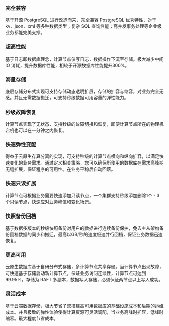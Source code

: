
### 完全兼容
基于开源 PostgreSQL 进行改造而来，完全兼容 PostgreSQL 优秀特性，对于 kv、json、xml 等多种数据类型；复杂 SQL 查询性能；高并发事务处理等企业级业务都能完美支撑。

### 超高性能
基于日志即数据库理念，计算节点仅写日志，数据操作下沉至存储。极大减少中间 IO 消耗，提升数据库性能，相较于开源数据库性能提升300%。

### 海量存储
底层存储分布式实现可支持存储动态透明扩展，存储的扩容与缩容，对业务完全无感。并且无需数据搬迁，可支持秒级数据可用容量的弹性能力。

### 秒级故障恢复
计算节点实现了无状态，支持秒级的故障切换和恢复，即便计算节点所在的物理机宕机也可以在一分钟之内恢复。

### 快速弹性变配
得益于云原生存算分离的实现，可支持秒级的计算节点横向和纵向扩容，以满足快速变化的业务需求。通过定义相关策略，您可以确保所使用的数据库在需求高峰期无缝扩展，保证程序的可用性。在业务平稳后自动回落。

### 快速只读扩展
计算节点可根据业务需要快速添加只读节点，一个集群支持秒级添加删除1个 - 3个只读节点，快速应对业务峰值和变化场景。

### 快照备份回档
基于数据多版本的秒级快照备份对用户的数据进行连续备份保护，免去主从架构备份回档数据的同步和搬迁，最高以GB/秒的速度极速并行回档，保证业务数据迅速恢复。

### 更高可用
云原生数据库基于自研分布式存储，多计算节点共享存储。当计算节点出现故障，可快速基于存储启动新计算节点，保证业务访问连续性，计算节点可达到99.95%。存储为 RAFT 多副本，数据写入存储，必须保证两节点以上写入成功。

### 灵活成本
基于云端数据存储，极大节省了您搭建高可用数据库的基础设施成本和后期的运维成本。并且极致的弹性体验使得计算资源可灵活调配，当业务高峰时扩容，低峰时缩容。最大程度节省成本。
